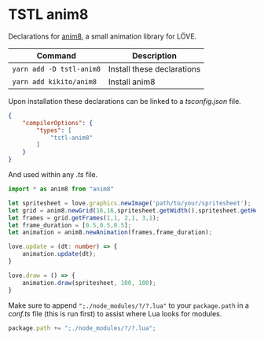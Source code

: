 # TSTL anim8

Declarations for [anim8](https://github.com/kikito/anim8), a small animation library for LÖVE.


| Command | Description |
|-|-|
| `yarn add -D tstl-anim8` | Install these declarations |
| `yarn add kikito/anim8` | Install anim8 |


Upon installation these declarations can be linked to a _tsconfig.json_ file.

```json
{
    "compilerOptions": {
        "types": [
            "tstl-anim8"
        ]
    }
}
```

And used within any _.ts_ file.

```ts
import * as anim8 from "anim8"

let spritesheet = love.graphics.newImage('path/to/your/spritesheet');
let grid = anim8.newGrid(16,16,spritesheet.getWidth(),spritesheet.getHeight());
let frames = grid.getFrames(1,1, 2,1, 3,1);
let frame_duration = [0.5,0.5,0.5];
let animation = anim8.newAnimation(frames,frame_duration);

love.update = (dt: number) => {
    animation.update(dt);
}

love.draw = () => {
    animation.draw(spritesheet, 100, 100);
}
```

Make sure to append `";./node_modules/?/?.lua"` to your `package.path` in a _conf.ts_ file (this is run first) to assist where Lua looks for modules.

```ts
package.path += ";./node_modules/?/?.lua";
```
